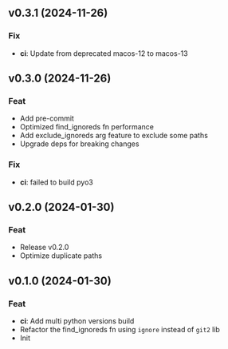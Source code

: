 ## v0.3.1 (2024-11-26)

### Fix

- **ci**: Update from deprecated macos-12 to macos-13

## v0.3.0 (2024-11-26)

### Feat

- Add pre-commit
- Optimized find_ignoreds fn performance
- Add exclude_ignoreds arg feature to exclude some paths
- Upgrade deps for breaking changes

### Fix

- **ci**: failed to build pyo3

## v0.2.0 (2024-01-30)

### Feat

- Release v0.2.0
- Optimize duplicate paths

## v0.1.0 (2024-01-30)

### Feat

- **ci**: Add multi python versions build
- Refactor the find_ignoreds fn using `ignore` instead of `git2` lib
- Init
